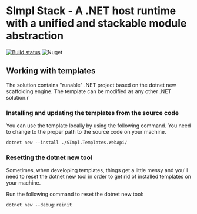 # SImpl Stack - A .NET host runtime with a unified and stackable module abstraction

[![Build status](https://ci.appveyor.com/api/projects/status/qdy4xmxq81tapubr/branch/master?svg=true)](https://ci.appveyor.com/project/SImpl/simpl-stack/branch/master) ![Nuget](https://img.shields.io/nuget/v/SImpl)

## Working with templates

The solution contains "runable" .NET project based on the dotnet new scaffolding engine. The template can be modified as any other .NET solution.r

### Installing and updating the templates from the source code

You can use the template locally by using the following command. You need to change to the proper path to the source code on your machine.

```cil
dotnet new --install ./SImpl.Templates.WebApi/
```

### Resetting the dotnet new tool

Sometimes, when developing templates, things get a little messy and you'll need to reset the dotnet new tool in order to get rid of installed templates on your machine.

Run the following command to reset the dotnet new tool:

```cli
dotnet new --debug:reinit
```
